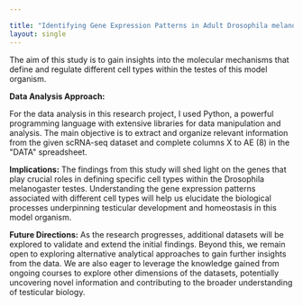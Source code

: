 ```yaml
---

title: "Identifying Gene Expression Patterns in Adult Drosophila melanogaster Testes using Single-Cell RNA Sequencing Data"
layout: single
---
```

The aim of this study is to gain insights into the molecular mechanisms that define and regulate different cell types within the testes of this model organism.

**Data Analysis Approach:**

For the data analysis in this research project, I used Python, a powerful programming language with extensive libraries for data manipulation and analysis. The main objective is to extract and organize relevant information from the given scRNA-seq dataset and complete columns X to AE (8) in the "DATA" spreadsheet.

**Implications:** The findings from this study will shed light on the genes that play crucial roles in defining specific cell types within the Drosophila melanogaster testes. Understanding the gene expression patterns associated with different cell types will help us elucidate the biological processes underpinning testicular development and homeostasis in this model organism.

**Future Directions:** As the research progresses, additional datasets will be explored to validate and extend the initial findings. Beyond this, we remain open to exploring alternative analytical approaches to gain further insights from the data. We are also eager to leverage the knowledge gained from ongoing courses to explore other dimensions of the datasets, potentially uncovering novel information and contributing to the broader understanding of testicular biology.


